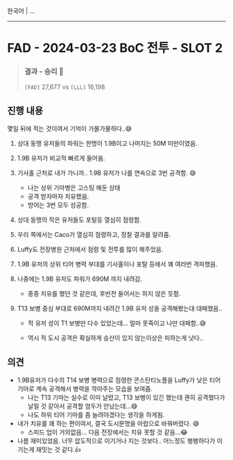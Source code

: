 한국어 | ...

---

# FAD - 2024-03-23 BoC 전투 - SLOT 2

> ### 결과 - 승리 🎊
>
> `[FAD]` 27,677 vs `[LLL]` 16,198



## 진행 내용 

몇일 뒤에 적는 것이여서 기억이 가물가물하다..😅

1. 상대 동맹 유저들의 파워는 한명이 1.9B이고 나머지는 50M 미만이였음.

2. 1.9B 유저가 비교적 빠르게 들어옴.

3. 기사홀 근처로 내가 가니까.. 1.9B 유저가 나를 연속으로 3번 공격함. 😅

   * 나는 상위 기마병은 고스팅 해둔 상태
   * 공격 받자마자 치유했음.
   * 방어는 3번 모두 성공함.

4. 상대 동맹의 작은 유저들도 포털등 열심히 점령함.

5. 우리 쪽에서는 Caco가 열심히 점령하고, 정찰 결과를 알려줌.

6. Luffy도 전장병원 근처에서 점령 및 전투를 많이 해주었음.

7. 1.9B 유저의 상위 티어 병력 부대를 기사홀이나 포탈 등에서 꽤 여러번 격파했음.

8. 나중에는 1.9B 유저도 파워가 690M 까지 내려감. 

   * 종종 치유를 했던 것 같은데, 후반전 들어서는 하지 않은 듯함.

9. T13 보병 중심 부대로 690M까지 내려간 1.9B 유저 성을 공격해봤는대 대패했음..

   * 적 유저 성이 T1 보병만 다수 있었는데... 얼마 못죽이고 나만 대패함..😅

   * 역시 적 도시 공격은 확실하게 승산이 있지 않는이상은 피하는게 낫다..

     

   


## 의견

* 1.9B유저가 다수의 T14 보병 병력으로 점령한 콘스탄티노플을 Luffy가  낮은 티어 기마로 계속 공격해서 병력을 깍아주는 모습을 보여줌.
  * 나는 T13 기마는 실수로 이미 날렸고, T13 보병이 있긴 했는데 괜히 공격했다가 날릴 것 같아서 공격할 엄두가 안났는데...😅
  * 나도 하위 티어 기마를 좀 늘려야겠다는 생각을 하게됨.
* 내가 치유를 꽤 하는 편이여서, 결국 도시문명을 아랍으로 바꿔버렸다. 😅
  * 스피드 업이 거의없음... 다음 전장에서는 치유 못할 것 같음...😂
* 나름 재미있었음. 너무 압도적으로 이기거나 지는 것보다.. 어느정도 팽팽하다가 이기는게 재밋는 것 같다.👍